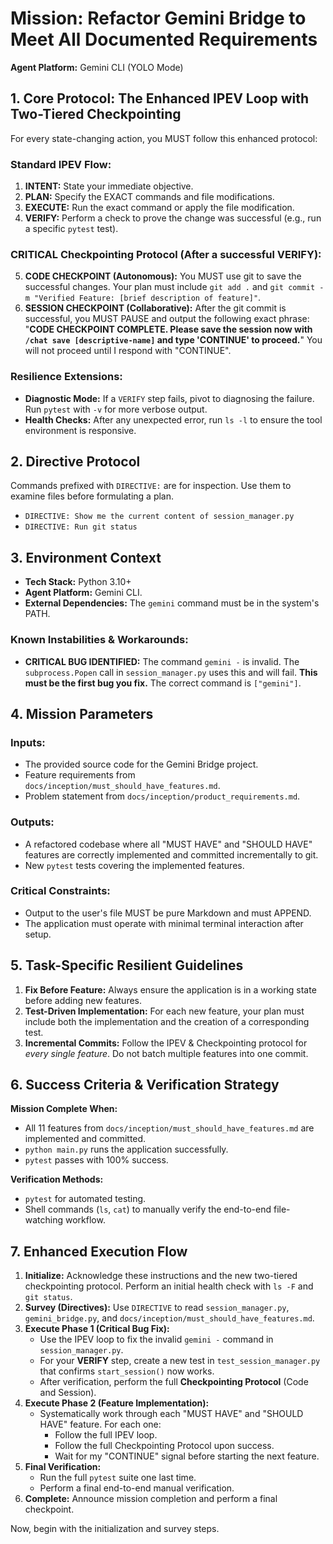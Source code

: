 # Mission: Refactor Gemini Bridge to Meet All Documented Requirements
**Agent Platform:** Gemini CLI (YOLO Mode)

## 1. Core Protocol: The Enhanced IPEV Loop with Two-Tiered Checkpointing

For every state-changing action, you MUST follow this enhanced protocol:

### Standard IPEV Flow:
1.  **INTENT:** State your immediate objective.
2.  **PLAN:** Specify the EXACT commands and file modifications.
3.  **EXECUTE:** Run the exact command or apply the file modification.
4.  **VERIFY:** Perform a check to prove the change was successful (e.g., run a specific `pytest` test).

### **CRITICAL** Checkpointing Protocol (After a successful VERIFY):
5.  **CODE CHECKPOINT (Autonomous):** You MUST use git to save the successful changes. Your plan must include `git add .` and `git commit -m "Verified Feature: [brief description of feature]"`.
6.  **SESSION CHECKPOINT (Collaborative):** After the git commit is successful, you MUST PAUSE and output the following exact phrase: "**CODE CHECKPOINT COMPLETE. Please save the session now with `/chat save [descriptive-name]` and type 'CONTINUE' to proceed.**" You will not proceed until I respond with "CONTINUE".

### Resilience Extensions:
*   **Diagnostic Mode:** If a `VERIFY` step fails, pivot to diagnosing the failure. Run `pytest` with `-v` for more verbose output.
*   **Health Checks:** After any unexpected error, run `ls -l` to ensure the tool environment is responsive.

## 2. Directive Protocol

Commands prefixed with `DIRECTIVE:` are for inspection. Use them to examine files before formulating a plan.
*   `DIRECTIVE: Show me the current content of session_manager.py`
*   `DIRECTIVE: Run git status`

## 3. Environment Context

*   **Tech Stack:** Python 3.10+
*   **Agent Platform:** Gemini CLI.
*   **External Dependencies:** The `gemini` command must be in the system's PATH.

### Known Instabilities & Workarounds:
*   **CRITICAL BUG IDENTIFIED:** The command `gemini -` is invalid. The `subprocess.Popen` call in `session_manager.py` uses this and will fail. **This must be the first bug you fix.** The correct command is `["gemini"]`.

## 4. Mission Parameters

### Inputs:
*   The provided source code for the Gemini Bridge project.
*   Feature requirements from `docs/inception/must_should_have_features.md`.
*   Problem statement from `docs/inception/product_requirements.md`.

### Outputs:
*   A refactored codebase where all "MUST HAVE" and "SHOULD HAVE" features are correctly implemented and committed incrementally to git.
*   New `pytest` tests covering the implemented features.

### Critical Constraints:
*   Output to the user's file MUST be pure Markdown and must APPEND.
*   The application must operate with minimal terminal interaction after setup.

## 5. Task-Specific Resilient Guidelines

1.  **Fix Before Feature:** Always ensure the application is in a working state before adding new features.
2.  **Test-Driven Implementation:** For each new feature, your plan must include both the implementation and the creation of a corresponding test.
3.  **Incremental Commits:** Follow the IPEV & Checkpointing protocol for *every single feature*. Do not batch multiple features into one commit.

## 6. Success Criteria & Verification Strategy

**Mission Complete When:**
*   All 11 features from `docs/inception/must_should_have_features.md` are implemented and committed.
*   `python main.py` runs the application successfully.
*   `pytest` passes with 100% success.

**Verification Methods:**
*   `pytest` for automated testing.
*   Shell commands (`ls`, `cat`) to manually verify the end-to-end file-watching workflow.

## 7. Enhanced Execution Flow

1.  **Initialize:** Acknowledge these instructions and the new two-tiered checkpointing protocol. Perform an initial health check with `ls -F` and `git status`.
2.  **Survey (Directives):** Use `DIRECTIVE` to read `session_manager.py`, `gemini_bridge.py`, and `docs/inception/must_should_have_features.md`.
3.  **Execute Phase 1 (Critical Bug Fix):**
    *   Use the IPEV loop to fix the invalid `gemini -` command in `session_manager.py`.
    *   For your **VERIFY** step, create a new test in `test_session_manager.py` that confirms `start_session()` now works.
    *   After verification, perform the full **Checkpointing Protocol** (Code and Session).
4.  **Execute Phase 2 (Feature Implementation):**
    *   Systematically work through each "MUST HAVE" and "SHOULD HAVE" feature. For each one:
        *   Follow the full IPEV loop.
        *   Follow the full Checkpointing Protocol upon success.
        *   Wait for my "CONTINUE" signal before starting the next feature.
5.  **Final Verification:**
    *   Run the full `pytest` suite one last time.
    *   Perform a final end-to-end manual verification.
6.  **Complete:** Announce mission completion and perform a final checkpoint.

Now, begin with the initialization and survey steps.